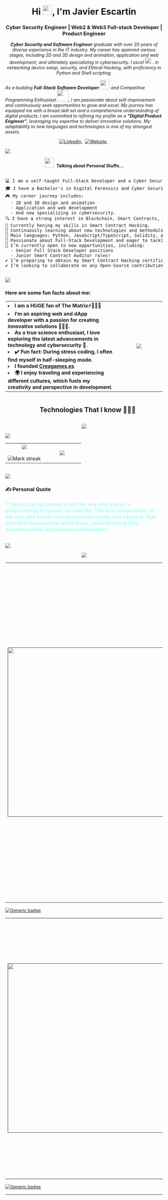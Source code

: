 <h1 align="center">Hi <img src="https://raw.githubusercontent.com/ABSphreak/ABSphreak/master/gifs/Hi.gif" width="30px">, I'm Javier Escartin</h1>
<h3 align="center">Cyber Security Engineer | Web2 & Web3 Full-stack Developer | Product Engineer</h3>

<!--DESCRIPTION-->
<p align="center">
  <em>
    <b>Cyber Security and Software Engineer</b> graduate with over 20 years of diverse experience in the IT industry. My career has spanned various stages, including 2D and 3D design and animation, application and web development, and ultimately specializing in cybersecurity. I excel <img src="https://github.com/TheDudeThatCode/TheDudeThatCode/blob/master/Assets/Medal.gif" width="20px">&nbsp. in networking device setup, security, and Ethical Hacking, with proficiency in Python and Shell scripting.

As a budding <b>Full-Stack Software Developer</b> <img src="https://github.com/TheDudeThatCode/TheDudeThatCode/blob/master/Assets/Developer.gif" width="30px"> and Competitive Programming Enthusiast&nbsp;<img src="https://github.com/TheDudeThatCode/TheDudeThatCode/blob/master/Assets/Designer.gif" width="36px">, I am passionate about self-improvement and continuously seek opportunities to grow and excel. My journey has equipped me with a broad skill set and a comprehensive understanding of digital products. I am committed to refining my profile as a <b>"Digital Product Engineer"</b>, leveraging my expertise to deliver innovative solutions. My adaptability to new languages and technologies is one of my strongest assets.
  </em> 
</p>

<p align="center">
  <div id="badges" align="center">
    <a href="https://www.linkedin.com/in/jescartin/">
      <img src="https://img.shields.io/badge/linkedin-%230077B5.svg?&style=for-the-badge&logo=linkedin&logoColor=white" alt="LinkedIn" />
    </a>&nbsp;
    <a href="https://www.javierescartin.xyz/">
      <img src="https://img.shields.io/badge/Website-orange?style=for-the-badge&logo=youtube&logoColor=white" alt="Website"/>
    </a>&nbsp;
  </div>
</p>
<!--horizontal divider(gradiant)-->
<img src="https://user-images.githubusercontent.com/73097560/115834477-dbab4500-a447-11eb-908a-139a6edaec5c.gif">

<p align="center">
  <img src="https://media.giphy.com/media/ObNTw8Uzwy6KQ/giphy.gif" width="30px">&nbsp; <b>Talking about Personal Stuffs...</b>
</p>

<pre>

💻 I am a self-taught Full-Stack Developer and a Cyber Security Engineer.
🎓 I have a Bachelor's in Digital Forensics and Cyber Security from London Metropolitan University, UK.
🎮 My career journey includes: 
  - 2D and 3D design and animation
  - Application and web development
  - And now specializing in cybersecurity.
🔍 I have a strong interest in Blockchain, Smart Contracts, and Ethical Hacking.
🔭 Currently honing my skills in Smart Contract Hacking.
🌱 Continuously learning about new technologies and methodologies in the field.
🌟 Main languages: Python, JavaScript/TypeScript, Solidity, and Shell scripting.
🚩 Passionate about Full-Stack Development and eager to tackle new challenges.
🤔 I’m currently open to new opportunities, including: 
  - Senior Full Stack Developer positions 
  - Junior Smart Contract Auditor roles!
✔️ I’m preparing to obtain my Smart Contract Hacking certification.
✔️ I’m looking to collaborate on any Open-Source contributions.

</pre>

<!--horizontal divider(gradiant)-->
<img src="https://user-images.githubusercontent.com/73097560/115834477-dbab4500-a447-11eb-908a-139a6edaec5c.gif">
<p  align="center">
  <h3> Here are some fun facts about me: </h3>
</p>
<p  align="center">
  <table border="0" align="center">
    <tr border="0">
      <td width="70%" align="left">
        <li>
          <b>I am a HUGE fan of The Matrix⚡🧙🏻‍♂️</b>
        </li>
        <li>
          <b>I’m an aspiring web and dApp developer with a passion for creating innovative solutions 👩🏻‍💻.</b>
        </li>
        <li>
          <b>As a true science enthusiast, I love exploring the latest advancements in technology and cybersecurity 🔬.</b>
        </li>
        <li>
          <b>
✔️ Fun fact: During stress coding, I often find myself in half-sleeping mode.</b>
        </li>
        <li>
          <b>
            I founded <a href="#"> Creagames.es </a>
          </b>
        </li>
        <li>
          <b>
            🌍 I enjoy traveling and experiencing different cultures, which fuels my creativity and perspective in development.
          </b>
        </li>
      </td>
      <td width="30%" align="center">
        <img src="https://i.giphy.com/media/v1.Y2lkPTc5MGI3NjExeHZneGQyYmRjdTRyb3V6N2ZlMzRmdWJpc2gzZXdoMmZ3YW1la2ptaiZlcD12MV9pbnRlcm5hbF9naWZfYnlfaWQmY3Q9Zw/1iNIkQBAwEkUuTpikf/giphy.gif">
      </td>
    </tr>
  </table>
</p>




<!--TECHNOLOGIES-->

<!--h1 without bottom border-->
<div id="user-content-toc">
  <ul align="center">
    <summary><h2 style="display: inline-block">Technologies That I know 👨🏻‍💻</h2></summary>
  </ul>
</div>
<!--tech stack icons-->
<p align="center">
  <a href="https://skillicons.dev">
    <img src="https://skillicons.dev/icons?i=arch,linux,bash,git,aws,docker,solidity,python,django,flask,fastapi,css,discord,postgres,mysql,mongodb,npm,notion,ps,figma,github,html,css,js,md,nextjs,postman,react,tailwind,ts,vscode&perline=14" />
  </a>
</p>

<!--horizontal divider(gradiant)-->
<img src="https://user-images.githubusercontent.com/73097560/115834477-dbab4500-a447-11eb-908a-139a6edaec5c.gif">  
<br>

<p  align="center">
  <table border="0" align="center">
    <tr border="0">
      <td width="50%" align="center">
        <img  align="center"  src="https://github-readme-stats.vercel.app/api?username=Escartin85&theme=cobalt&show_icons=true&count_private=true" />
        <br></br>
        <img  title="🔥 Get streak stats for your profile at git.io/streak-stats" alt="Mark streak" src="https://github-readme-streak-stats.herokuapp.com/?user=Escartin85&theme=dark&hide_border=true" />
      </td>
      <td width="50%" align="center">
        <img  align="center"  src="https://github-readme-stats.anuraghazra1.vercel.app/api/top-langs/?username=Escartin85&theme=dark&hide_border=true&no-bg=true&no-frame=true&langs_count=10"/>
      </td>
    </tr>
  </table>
</p>  

<!--horizontal divider(gradiant)-->
<br>
<img src="https://user-images.githubusercontent.com/73097560/115834477-dbab4500-a447-11eb-908a-139a6edaec5c.gif">

### ✍️ Personal Quote
<h3 style="color: #a9fef7;">"The best programmer is not the one who knows a programming language excellently. The best programmer is the one who knows how to solve problems and where to find the right resources to solve them, understanding how machines think and process information."</h3>

<!--horizontal divider(gradiant)-->
<br>
<img src="https://user-images.githubusercontent.com/73097560/115834477-dbab4500-a447-11eb-908a-139a6edaec5c.gif">

<!--NEON TEXT ANIMATION-->
<p align="center">
  <a href="https://github.com/DenverCoder1/readme-typing-svg">
    <img src="https://readme-typing-svg.herokuapp.com?font=Time+New+Roman&color=cyan&size=25&center=true&vCenter=true&width=600&height=100&lines=Some+Projects...;Codes;Scripts;Workshops">
  </a>
</p>

<!-- PROJECT:START -->
<table>
  <tbody>
    <tr>
      <td width="40%" align="center">
        <a href="">
          <img width="540px" src="https://external-content.duckduckgo.com/iu/?u=https%3A%2F%2Ftse1.mm.bing.net%2Fth%3Fid%3DOIP.yTrt1w18n-bqLf_bw24PTAHaJn%26pid%3DApi&f=1&ipt=2ebab3dcea2c4d8c0d3c5615201a9942033af8061f00db153d1a990fc90ad569&ipo=images">
        </a>
      </td>
      <td width="60%">
        <p align="center"><h3>MarketPlace NFT [Working on it / Comming Soon]</h3></p>
        <p align="left"><h6>Website project for create and sell NFT on DeFi through EVM machine</h6></p>
        <p align="left">
          I am developing my own full website for create and sell NFT to implement a project to show full skills managing and
developing from scratch a project working in all the areas that involves in this market/industry of a web3 commercial
project. Implemented using technologies as: Ethers.js Typescript, Html, CSS, Mondo DB, Python, API development,
Cloud CI/CD, Github Actions, Cloud AWS, Solidity, Hardhat, Foundry and OpenZeppeling Smart Contracts library.
        </p>
      </td>
    </tr>
  </tbody>
</table>

[![Generic badge](https://img.shields.io/badge/Repository-Comming&nbsp;Soon-yellow.svg)](https://javierescartin.xyz)

<!-- PROJECT:END -->

<!-- PROJECT:START -->
<table>
  <tbody>
    <tr>
      <td width="40%" align="center">
        <a href="">
          <img width="540px" src="https://external-content.duckduckgo.com/iu/?u=https%3A%2F%2Ftse1.mm.bing.net%2Fth%3Fid%3DOIP.yTrt1w18n-bqLf_bw24PTAHaJn%26pid%3DApi&f=1&ipt=2ebab3dcea2c4d8c0d3c5615201a9942033af8061f00db153d1a990fc90ad569&ipo=images">
        </a>
      </td>
      <td width="60%">
        <p align="center"><h3>CrypBot</h3></p>
        <p align="left"><h6>Bot for buy and sell cryptocurrencies or tokens on DeFi through pancake swap/exchange on the started sale moment.</h6></p>
        <p align="left">
          I developed this bot using Python 3.9 and Web3.py library to interact with smart contracts written in Solidity. The bot
is designed to detect new tokens and trade them on initial sales by using pancake swap/exchange. It identifies when a
new token appears and when liquidity is added to the trade, and then it buys and sells the cryptocurrencies or tokens
accordingly.
        </p>
      </td>
    </tr>
  </tbody>
</table>

[![Generic badge](https://img.shields.io/badge/Repository-Comming&nbsp;Soon-yellow.svg)](https://javierescartin.xyz)

<!-- PROJECT:END -->

<!-- PROJECT:START -->
<table>
  <tbody>
    <tr>
      <td width="40%" align="center">
        <a href="">
          <img width="540px" src="https://external-content.duckduckgo.com/iu/?u=https%3A%2F%2Ftse1.mm.bing.net%2Fth%3Fid%3DOIP.yTrt1w18n-bqLf_bw24PTAHaJn%26pid%3DApi&f=1&ipt=2ebab3dcea2c4d8c0d3c5615201a9942033af8061f00db153d1a990fc90ad569&ipo=images">
        </a>
      </td>
      <td width="60%">
        <p align="center"><h3>Crypto-Game</h3></p>
        <p align="left"><h6>I collaborate with a small team developing the smart contracts done in Solidity for run the project on Binance Smart
Chain.</h6></p>
        <p align="left">
          As part of a small team, I collaborated in developing smart contracts using Solidity 0.8.0 language for the Crypto-Game
project on the Binance Smart Chain. I facilitated the creation of tokens and prepared a presale of NFT, which were
bought using BNB coin. To enable the frontend to communicate with the smart contract, I used Javascript and
Web3.js. Additionally, I developed a simple backend that runs on Node.js 14.
        </p>
      </td>
    </tr>
  </tbody>
</table>

[![Generic badge](https://img.shields.io/badge/Repository-Comming&nbsp;Soon-yellow.svg)](https://javierescartin.xyz)

<!-- PROJECT:END -->


<!-- PROJECT:START -->
<table>
  <tbody>
    <tr>
      <td width="40%" align="center">
        <a href="">
          <img width="540px" src="https://external-content.duckduckgo.com/iu/?u=https%3A%2F%2Ftse1.mm.bing.net%2Fth%3Fid%3DOIP.yTrt1w18n-bqLf_bw24PTAHaJn%26pid%3DApi&f=1&ipt=2ebab3dcea2c4d8c0d3c5615201a9942033af8061f00db153d1a990fc90ad569&ipo=images">
        </a>
      </td>
      <td width="60%">
        <p align="center"><h3>BinanceBot</h3></p>
        <p align="left"><h6>Bot that receives alerts, then it buys in the Binance Exchange using Binance API.</h6></p>
        <p align="left">
          I developed this bot using Python 3.9 and Pinacle Script 5, which is a Tradingview platform. The bot detects trades by
using a basic indicator that I programmed. When an opportunity arises, it sends an email to my Gmail account with all
the necessary data. The bot then reads the alerts from my Gmail account using Google API and buys or sells on the
Binance exchange using Binance API.
        </p>
      </td>
    </tr>
  </tbody>
</table>

[![Generic badge](https://img.shields.io/badge/Repository-Comming&nbsp;Soon-yellow.svg)](https://javierescartin.xyz)

<!-- PROJECT:END -->

<!-- PROJECT:START -->
<table>
  <tbody>
    <tr>
      <td width="40%" align="center">
        <a href="">
          <img width="540px" src="https://external-content.duckduckgo.com/iu/?u=https%3A%2F%2Ftse1.mm.bing.net%2Fth%3Fid%3DOIP.yTrt1w18n-bqLf_bw24PTAHaJn%26pid%3DApi&f=1&ipt=2ebab3dcea2c4d8c0d3c5615201a9942033af8061f00db153d1a990fc90ad569&ipo=images">
        </a>
      </td>
      <td width="60%">
        <p align="center"><h3>DeFiBot</h3></p>
        <p align="left"><h6>Bot that scans different decentilized exchange.</h6></p>
        <p align="left">
          This bot, developed using Python 3.9 and Asyc function, scans various decentralized exchanges simultaneously. It
detects price differences and buys on one exchange and sells on another exchange to generate profits.
        </p>
      </td>
    </tr>
  </tbody>
</table>

[![Generic badge](https://img.shields.io/badge/Repository-Comming&nbsp;Soon-yellow.svg)](https://javierescartin.xyz)

<!-- PROJECT:END -->

<!-- PROJECT:START -->
<table>
  <tbody>
    <tr>
      <td width="40%" align="center">
        <a href="">
          <img width="540px" src="https://external-content.duckduckgo.com/iu/?u=https%3A%2F%2Ftse1.mm.bing.net%2Fth%3Fid%3DOIP.yTrt1w18n-bqLf_bw24PTAHaJn%26pid%3DApi&f=1&ipt=2ebab3dcea2c4d8c0d3c5615201a9942033af8061f00db153d1a990fc90ad569&ipo=images">
        </a>
      </td>
      <td width="60%">
        <p align="center"><h3>Script to AutoHack Wi-Fi points</h3></p>
        <p align="left"><h6>Script to automatize hacking Wi-Fi.</h6></p>
        <p align="left">
I developed this script using Python 3 and Bash shell script to automate hacking Wi-Fi points that are configured with
WEP, WAP, and WAP2 encryption. The script uses pre-existing tools and scripts installed on Kali Linux, such as
Aircrack-ng, to carry out the automated hacking.
        </p>
      </td>
    </tr>
  </tbody>
</table>

[![Generic badge](https://img.shields.io/badge/Repository-Comming&nbsp;Soon-yellow.svg)](https://javierescartin.xyz)

<!-- PROJECT:END -->

<!-- PROJECT:START -->
<table>
  <tbody>
    <tr>
      <td width="40%" align="center">
        <a href="">
          <img width="540px" src="https://external-content.duckduckgo.com/iu/?u=https%3A%2F%2Ftse1.mm.bing.net%2Fth%3Fid%3DOIP.yTrt1w18n-bqLf_bw24PTAHaJn%26pid%3DApi&f=1&ipt=2ebab3dcea2c4d8c0d3c5615201a9942033af8061f00db153d1a990fc90ad569&ipo=images">
        </a>
      </td>
      <td width="60%">
        <p align="center"><h3>PlantIA (Final University Project)</h3></p>
        <p align="left"><h6>A business website with scraping data from competence business.</h6></p>
        <p align="left">
    Developed with Python 3, using Django 3.0 for develop the backend. Developed a RestAPI and leaving ready the
backed connected to the fronted configurated with React.js. On the backend also is running a script to scrap all data
from a competence business and injecting the data into the database of the project. The data base is working with
MySQL and Apache. This website manages ads to publish objects to give away and creating simple alerts when a
specific object is submitted.
        </p>
      </td>
    </tr>
  </tbody>
</table>

[![Generic badge](https://img.shields.io/badge/Repository-Comming&nbsp;Soon-yellow.svg)](https://javierescartin.xyz)

<!-- PROJECT:END -->

<!-- PROJECT:START -->
<table>
  <tbody>
    <tr>
      <td width="40%" align="center">
        <a href="">
          <img width="540px" src="https://external-content.duckduckgo.com/iu/?u=https%3A%2F%2Ftse1.mm.bing.net%2Fth%3Fid%3DOIP.yTrt1w18n-bqLf_bw24PTAHaJn%26pid%3DApi&f=1&ipt=2ebab3dcea2c4d8c0d3c5615201a9942033af8061f00db153d1a990fc90ad569&ipo=images">
        </a>
      </td>
      <td width="60%">
        <p align="center"><h3>Krypthon</h3></p>
        <p align="left"><h6>My Own Cipher</h6></p>
        <p align="left">
          Developed with Python 3 to encrypt/decrypt data using my own designed cipher. My own cipher is a basic algorithm
to encrypt/decrypt data. Also, the script is using a cool retro interface on terminal and allow to encrypt/decrypt data
using other popular ciphers as: Reverse, Caesar, Transposition, Affine and Simple Substitution that I programmed by
myself the functions of these ciphers.
        </p>
      </td>
    </tr>
  </tbody>
</table>

[![Generic badge](https://img.shields.io/badge/Repository-Comming&nbsp;Soon-yellow.svg)](https://javierescartin.xyz)

<!-- PROJECT:END -->

<!-- PROJECT:START -->
<table>
  <tbody>
    <tr>
      <td width="40%" align="center">
        <a href="">
          <img width="540px" src="https://external-content.duckduckgo.com/iu/?u=https%3A%2F%2Ftse1.mm.bing.net%2Fth%3Fid%3DOIP.yTrt1w18n-bqLf_bw24PTAHaJn%26pid%3DApi&f=1&ipt=2ebab3dcea2c4d8c0d3c5615201a9942033af8061f00db153d1a990fc90ad569&ipo=images">
        </a>
      </td>
      <td width="60%">
        <p align="center"><h3>Calculator Binary</h3></p>
        <p align="left"><h6>Binary Calculator in low level</h6></p>
        <p align="left">
          Developed with Python 3 without using function by default to manage binary numbers. Developed my own functions
to manage in low level binary numbers for do calculation in Decimal, Hexadecimal and Binary data. Developed as
script running on terminal with cool interface including colours and tables.
Scraping Movie Download Website
Script running on Terminal.
Developed with Python 3 using libraries like Request, BeautifulSoup and Selenium to scrap all data from an illegal
download movie. To scrap all links and classify the data of each movie to dump it into a local .txt files. The script
include a simple Menu and Command Prompt developed to run on the terminal with cool visual retro interface.
        </p>
      </td>
    </tr>
  </tbody>
</table>

[![Generic badge](https://img.shields.io/badge/Repository-Comming&nbsp;Soon-yellow.svg)](https://javierescartin.xyz)

<!-- PROJECT:END -->

<!-- PROJECT:START -->
<table>
  <tbody>
    <tr>
      <td width="40%" align="center">
        <a href="">
          <img width="540px" src="https://external-content.duckduckgo.com/iu/?u=https%3A%2F%2Ftse1.mm.bing.net%2Fth%3Fid%3DOIP.yTrt1w18n-bqLf_bw24PTAHaJn%26pid%3DApi&f=1&ipt=2ebab3dcea2c4d8c0d3c5615201a9942033af8061f00db153d1a990fc90ad569&ipo=images">
        </a>
      </td>
      <td width="60%">
        <p align="center"><h3>FishChain</h3></p>
        <p align="left"><h6>Private software to manage the accounting business data to process it automatically to produce documentation of the
tax yearly for the government</h6></p>
        <p align="left">
          Developed with Python 3 and Django 2.0. FishChain is a private project developed to administrate and manage the
accounting of a company making easy to manage by old adults and allow to do the accounting of a specific company
(boat fishing). The backend manages all the accounting and print pdf ready to show tax accounting to the Spanish
government. Simple frontend done with Bootstrap and JQuery. The webapp allow to create, edit and delete customers,
providers, services, invoices tickets, workers, etc... and it prints each trimester the accounting ready to show for the
council tax.
        </p>
      </td>
    </tr>
  </tbody>
</table>

[![Generic badge](https://img.shields.io/badge/Repository-Comming&nbsp;Soon-yellow.svg)](https://javierescartin.xyz)

<!-- PROJECT:END -->


<!-- PROJECT:START -->
<table>
  <tbody>
    <tr>
      <td width="40%" align="center">
        <a href="">
          <img width="540px" src="https://external-content.duckduckgo.com/iu/?u=https%3A%2F%2Ftse1.mm.bing.net%2Fth%3Fid%3DOIP.yTrt1w18n-bqLf_bw24PTAHaJn%26pid%3DApi&f=1&ipt=2ebab3dcea2c4d8c0d3c5615201a9942033af8061f00db153d1a990fc90ad569&ipo=images">
        </a>
      </td>
      <td width="60%">
        <p align="center"><h3>Blog in Flask</h3></p>
        <p align="left"><h6>Simple Website as blog.</h6></p>
        <p align="left">
          Developed with Python 2.7 and Flask 0.12 to develop a simple backend. To understand the architecture of the
framework and compare with the previous project developed with Django. To have experience comparing both
architectures. Running on a Debian Linux Server, configurating the server and deploying the webapp, using MySQL
and Apache.
        </p>
      </td>
    </tr>
  </tbody>
</table>

[![Generic badge](https://img.shields.io/badge/Repository-Comming&nbsp;Soon-yellow.svg)](https://javierescartin.xyz)

<!-- PROJECT:END -->

<!-- PROJECT:START -->
<table>
  <tbody>
    <tr>
      <td width="40%" align="center">
        <a href="">
          <img width="540px" src="https://external-content.duckduckgo.com/iu/?u=https%3A%2F%2Ftse1.mm.bing.net%2Fth%3Fid%3DOIP.yTrt1w18n-bqLf_bw24PTAHaJn%26pid%3DApi&f=1&ipt=2ebab3dcea2c4d8c0d3c5615201a9942033af8061f00db153d1a990fc90ad569&ipo=images">
        </a>
      </td>
      <td width="60%">
        <p align="center"><h3>Blog in Django</h3></p>
        <p align="left"><h6>Simple Website as blog.</h6></p>
        <p align="left">
          Developed with Python 2.7 and Django 1.6 to develop the backend. It is a simple website that I developed to
understand the Django framework developing website apps. Running on a Debian Linux Server, configurating the
server and deploying the webapp, using MySQL and Apache.
        </p>
      </td>
    </tr>
  </tbody>
</table>

[![Generic badge](https://img.shields.io/badge/Repository-Comming&nbsp;Soon-yellow.svg)](https://javierescartin.xyz)

<!-- PROJECT:END -->


<!-- PROJECT:START -->
<table>
  <tbody>
    <tr>
      <td width="40%" align="center">
        <a href="">
          <img width="540px" src="https://external-content.duckduckgo.com/iu/?u=https%3A%2F%2Ftse1.mm.bing.net%2Fth%3Fid%3DOIP.yTrt1w18n-bqLf_bw24PTAHaJn%26pid%3DApi&f=1&ipt=2ebab3dcea2c4d8c0d3c5615201a9942033af8061f00db153d1a990fc90ad569&ipo=images">
        </a>
      </td>
      <td width="60%">
        <p align="center"><h3>Porting IOS videogame to Android Platform</h3></p>
        <p align="left"><h6>Porting a small videogame with 2D graphics to Android Platform.</h6></p>
        <p align="left">
          I have worked porting a videogame done in C++ using coco2dx developed on IOS platform, to run with C++, cocos2dx
and Android NDK for work with the Play Store platform.
        </p>
      </td>
    </tr>
  </tbody>
</table>

[![Generic badge](https://img.shields.io/badge/Repository-Comming&nbsp;Soon-yellow.svg)](https://javierescartin.xyz)

<!-- PROJECT:END -->







